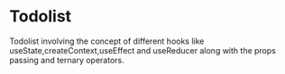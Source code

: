 # Todolist
Todolist involving the concept of different hooks like useState,createContext,useEffect and useReducer along  with the props passing and ternary operators. 
